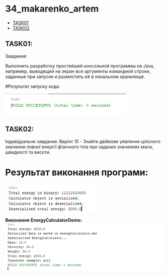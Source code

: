 # 34_makarenko_artem

+ [TASK01](#TASK01)
+ [TASK02](#TASK02)

## TASK01:
Завдання:

Выполнить разработку простейшей консольной программы на Java,
например, выводящей на экран все аргументы командной строки, заданные
при запуске и разместить её в локальном хранилище.

#Результат запуску кода:

![](Image/Task1_Result.png)

## TASK02:
Індивідуальне завдання:
Варінт 15 - Знайти двійкове уявлення цілісного значення повної енергії фізичного тіла при заданих значеннях маси, швидкості та висоти.

# Результат виконання програми:
![](Image/Task2_Result1.png)

**Виконання** **EnergyCalculatorDemo:**
![](Image/Task2_Result2.png)
